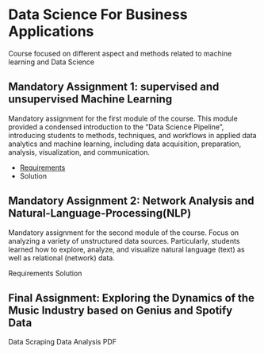 # Data Science For Business Applications

Course focused on different aspect and methods related to machine learning and Data Science

## Mandatory Assignment 1: supervised and unsupervised Machine Learning

Mandatory assignment for the first module of the course. This module provided a condensed introduction to the “Data Science Pipeline”, introducing students to methods, techniques, and workflows in applied data analytics and machine learning, including data acquisition, preparation, analysis, visualization, and communication.

- [Requirements](https://github.com/Crazy-Liuk/Data_Science_For_Business_Applications/blob/main/M1/DSBA_2020_M1_assignment.pdf)
- Solution

## Mandatory Assignment 2: Network Analysis and Natural-Language-Processing(NLP)

Mandatory assignment for the second module of the course. Focus on analyzing a variety of unstructured data sources. Particularly, students learned how to explore, analyze, and visualize natural language (text) as well as relational (network) data.

Requirements
Solution

## Final Assignment: Exploring the Dynamics of the Music Industry based on Genius and Spotify Data

Data Scraping
Data Analysis
PDF


